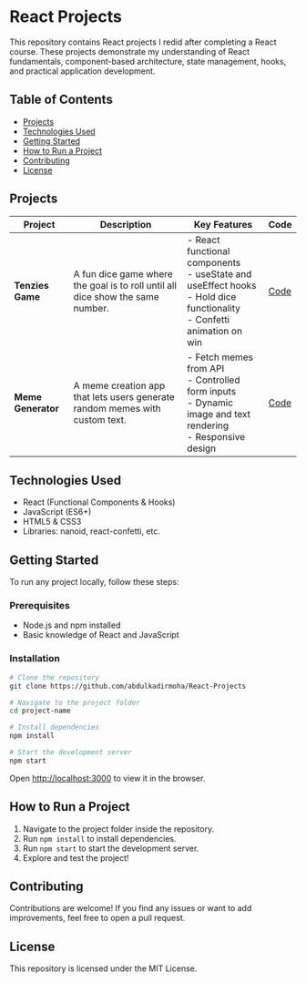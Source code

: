 
# React Projects

This repository contains React projects I redid after completing a React course. These projects demonstrate my understanding of React fundamentals, component-based architecture, state management, hooks, and practical application development.

## Table of Contents

* [Projects](#projects)
* [Technologies Used](#technologies-used)
* [Getting Started](#getting-started)
* [How to Run a Project](#how-to-run-a-project)
* [Contributing](#contributing)
* [License](#license)

## Projects

| Project            | Description                                                                    | Key Features                                                                                                                | Code                                                                              |
| ------------------ | ------------------------------------------------------------------------------ | --------------------------------------------------------------------------------------------------------------------------- | --------------------------------------------------------------------------------- |
| **Tenzies Game**   | A fun dice game where the goal is to roll until all dice show the same number. | - React functional components<br>- useState and useEffect hooks<br>- Hold dice functionality<br>- Confetti animation on win | [Code](https://github.com/abdulkadirmoha/React-Projects/tree/main/tenzies-game)   |
| **Meme Generator** | A meme creation app that lets users generate random memes with custom text.    | - Fetch memes from API<br>- Controlled form inputs<br>- Dynamic image and text rendering<br>- Responsive design             | [Code](https://github.com/abdulkadirmoha/React-Projects/tree/main/meme-generator) |

## Technologies Used

* React (Functional Components & Hooks)
* JavaScript (ES6+)
* HTML5 & CSS3
* Libraries: nanoid, react-confetti, etc.

## Getting Started

To run any project locally, follow these steps:

### Prerequisites

* Node.js and npm installed
* Basic knowledge of React and JavaScript

### Installation

```bash
# Clone the repository
git clone https://github.com/abdulkadirmoha/React-Projects

# Navigate to the project folder
cd project-name

# Install dependencies
npm install

# Start the development server
npm start
```

Open [http://localhost:3000](http://localhost:3000) to view it in the browser.

## How to Run a Project

1. Navigate to the project folder inside the repository.
2. Run `npm install` to install dependencies.
3. Run `npm start` to start the development server.
4. Explore and test the project!

## Contributing

Contributions are welcome! If you find any issues or want to add improvements, feel free to open a pull request.

## License

This repository is licensed under the MIT License.

